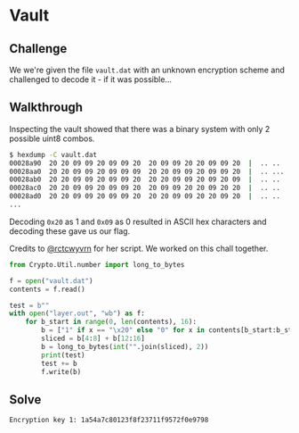 # Vault

## Challenge

We we're given the file `vault.dat` with an unknown encryption scheme and challenged to decode it - if it was possible...

## Walkthrough

Inspecting the vault showed that there was a binary system with only 2 possible uint8 combos.

```bash
$ hexdump -C vault.dat
00028a90  20 20 09 09 20 09 09 20  20 09 09 20 20 09 09 20  |  .. ..  ..  .. |
00028aa0  20 20 09 09 20 09 09 09  20 20 09 09 20 09 09 20  |  .. ...  .. .. |
00028ab0  20 20 09 09 20 09 09 20  20 20 09 09 20 09 20 09  |  .. ..   .. . .|
00028ac0  20 20 09 09 20 09 09 20  20 09 09 20 20 09 20 20  |  .. ..  ..  .  |
00028ad0  20 20 09 09 20 09 09 20  20 20 09 09 20 20 09 20  |  .. ..   ..  . |
...
```

Decoding `0x20` as 1 and `0x09` as 0 resulted in ASCII hex characters and decoding these gave us our flag.

Credits to [@rctcwyvrn](https://github.com/rctcwyvrn) for her script. We worked on this chall together.

```py
from Crypto.Util.number import long_to_bytes

f = open("vault.dat")
contents = f.read()

test = b""
with open("layer.out", "wb") as f:
    for b_start in range(0, len(contents), 16):
        b = ["1" if x == "\x20" else "0" for x in contents[b_start:b_start+16]]
        sliced = b[4:8] + b[12:16]
        b = long_to_bytes(int("".join(sliced), 2))
        print(test)
        test += b
        f.write(b)
```

## Solve

`Encryption key 1: 1a54a7c80123f8f23711f9572f0e9798`
